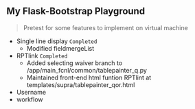 ## My Flask-Bootstrap Playground 
> Pretest for some features to implement on virtual machine

- Single line display ```Completed```
  - Modified fieldmergeList
- RPTlink ```Completed```
  - Added selecting waiver branch to /app/main_fcnl/common/tablepainter_q.py
  - Maintained front-end html funtion RPTlint at templates/supra/tablepainter_qor.html
- Username
- workflow
